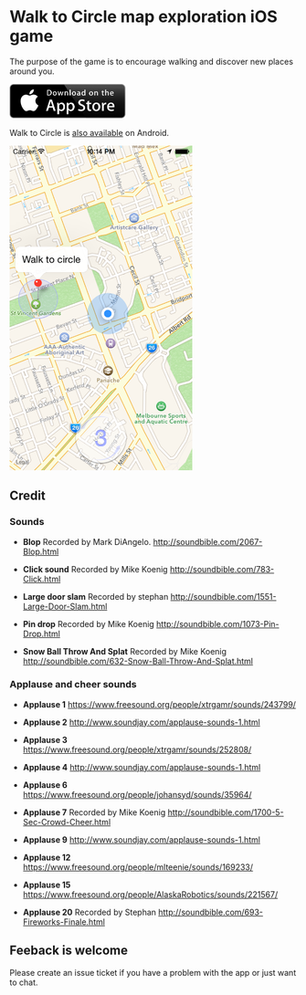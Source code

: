 # Walk to Circle map exploration iOS game

The purpose of the game is to encourage walking and discover new places around you.

<a href='https://itunes.apple.com/us/app/walk-to-circle/id955310614' title='Download on App Store'><img src='https://raw.githubusercontent.com/evgenyneu/walk-to-circle-ios/master/graphics/readme/appstore_badge.png' height="60" alt='Download Walk to Circle on App Store' class='AppStoreBadge'></a>

Walk to Circle is [also available](https://github.com/evgenyneu/walk-to-circle-android) on Android.


<img src="https://raw.githubusercontent.com/evgenyneu/walk-to-circle-ios/master/graphics/readme/walk_to_circle_map_screnshot.png" alt="Walk to Circle iOS game screenshot" width="320">

## Credit

### Sounds

* **Blop** Recorded by Mark DiAngelo. http://soundbible.com/2067-Blop.html

* **Click sound** Recorded by Mike Koenig http://soundbible.com/783-Click.html

* **Large door slam** Recorded by stephan http://soundbible.com/1551-Large-Door-Slam.html

* **Pin drop** Recorded by Mike Koenig http://soundbible.com/1073-Pin-Drop.html

* **Snow Ball Throw And Splat** Recorded by Mike Koenig http://soundbible.com/632-Snow-Ball-Throw-And-Splat.html


### Applause and cheer sounds

* **Applause 1** https://www.freesound.org/people/xtrgamr/sounds/243799/

* **Applause 2** http://www.soundjay.com/applause-sounds-1.html

* **Applause 3** https://www.freesound.org/people/xtrgamr/sounds/252808/

* **Applause 4** http://www.soundjay.com/applause-sounds-1.html

* **Applause 6** https://www.freesound.org/people/johansyd/sounds/35964/

* **Applause 7** Recorded by Mike Koenig http://soundbible.com/1700-5-Sec-Crowd-Cheer.html

* **Applause 9** http://www.soundjay.com/applause-sounds-1.html

* **Applause 12** https://www.freesound.org/people/mlteenie/sounds/169233/

* **Applause 15** https://www.freesound.org/people/AlaskaRobotics/sounds/221567/

* **Applause 20** Recorded by Stephan http://soundbible.com/693-Fireworks-Finale.html


## Feeback is welcome

Please create an issue ticket if you have a problem with the app or just want to chat.


